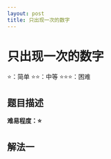 ```yaml
---
layout: post
title: 只出现一次的数字
---
```


# 只出现一次的数字
⭐：简单        ⭐⭐：中等        ⭐⭐⭐：困难

## 题目描述

   






**难易程度：⭐**

## 解法一



